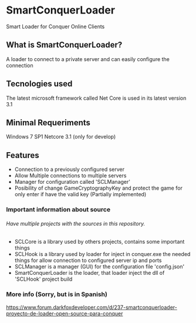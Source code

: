 # SmartConquerLoader
Smart Loader for Conquer Online Clients

## What is SmartConquerLoader?
A loader to connect to a private server and can easily configure the connection

## Tecnologies used
The latest microsoft framework called Net Core is used in its latest version 3.1

## Minimal Requeriments
Windows 7 SP1
Netcore 3.1 (only for develop)

## Features
- Connection to a previously configured server
- Allow Multiple connections to multiple servers
- Manager for configuration called 'SCLManager'
- Posibility of change GameCryptographyKey and protect the game for only enter if have the valid key (Partially implemented)

### Important information about source
###### Have multiple projects with the sources in this repository.
- SCLCore is a library used by others projects, contains some important things
- SCLHook is a library used by loader for inject in conquer.exe the needed things for allow connection to configured server ip and ports
- SCLManager is a manager (GUI) for the configuration file 'config.json'
- SmartConquerLoader is the loader, that loader inject the dll of 'SCLHook' project build

### More info (Sorry, but is in Spanish)
https://www.forum.darkfoxdeveloper.com/d/237-smartconquerloader-proyecto-de-loader-open-source-para-conquer
